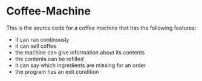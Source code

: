 # Coffee-Machine
This is the source code for a coffee machine that has the following features:
- it can run continously
- it can sell coffee
- the machine can give information about its contents
- the contents can be refilled
- it can say which ingredients are missing for an order
- the program has an exit condition
